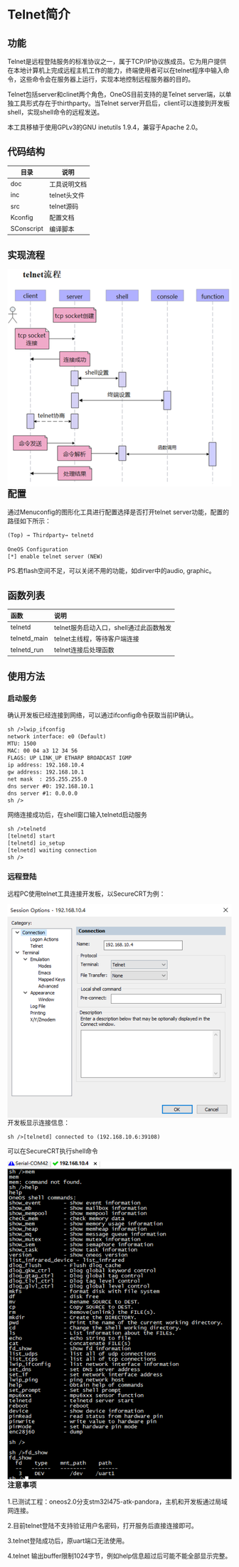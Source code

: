 # Telnet简介


## 功能

Telnet是远程登陆服务的标准协议之一，属于TCP/IP协议族成员。它为用户提供在本地计算机上完成远程主机工作的能力，终端使用者可以在telnet程序中输入命令，这些命令会在服务器上运行，实现本地控制远程服务器的目的。

Telnet包括server和clinet两个角色，OneOS目前支持的是Telnet server端，以单独工具形式存在于thirthparty。当Telnet server开启后，client可以连接到开发板shell，实现shell命令的远程发送。

本工具移植于使用GPLv3的GNU inetutils 1.9.4，兼容于Apache 2.0。


## 代码结构

| 目录    | 说明                                          |
| ------- | --------------------------------------------- |
| doc  | 工具说明文档 |
| inc  | telnet头文件 |
| src   | telnet源码                                      |
| Kconfig     | 配置文档                                      |
| SConscript | 编译脚本                      |


## 实现流程

<img src="./doc/img/image-20210322093037524.png" style="zoom:100%;float:left" />


## 配置

通过Menuconfig的图形化工具进行配置选择是否打开telnet server功能，配置的路径如下所示：

```
(Top) → Thirdparty→ telnetd
                                                                  OneOS Configuration
[*] enable telnet server (NEW)
```
PS.若flash空间不足，可以关闭不用的功能，如dirver中的audio, graphic。

## 函数列表


| **函数**                                             | **说明**                     |
| :--------------------------------------------------- | :--------------------------- |
| telnetd                                      | telnet服务启动入口，shell通过此函数触发                   |
| telnetd_main                                     | telnet主线程，等待客户端连接                 |
| telnetd_run                                    | telnet连接后处理函数                 |


## 使用方法

### 启动服务

确认开发板已经连接到网络，可以通过ifconfig命令获取当前IP确认。

```
sh />lwip_ifconfig
network interface: e0 (Default)
MTU: 1500
MAC: 00 04 a3 12 34 56 
FLAGS: UP LINK_UP ETHARP BROADCAST IGMP
ip address: 192.168.10.4
gw address: 192.168.10.1
net mask  : 255.255.255.0
dns server #0: 192.168.10.1
dns server #1: 0.0.0.0
sh />
```

网络连接成功后，在shell窗口输入telnetd启动服务

```
sh />telnetd
[telnetd] start
[telnetd] io_setup
[telnetd] waiting connection 
sh />
```

### 远程登陆

远程PC使用telnet工具连接开发板，以SecureCRT为例：

<img src="./doc/img/image-20210323105937245.png" style="zoom:100%;float:left" />



开发板显示连接信息：

```
sh />[telnetd] connected to (192.168.10.6:39108)
```

可以在SecureCRT执行shell命令

<img src="./doc/img/image-20210323105807912.png" style="zoom:100%;float:left" />



### 注意事项

1.已测试工程：oneos2.0分支stm32l475-atk-pandora，主机和开发板通过局域网连接。

2.目前telnet登陆不支持验证用户名密码，打开服务后直接连接即可。

3.telnet登陆成功后，原uart端口无法使用。

4.telnet 输出buffer限制1024字节，例如help信息超过后可能不能全部显示完整。